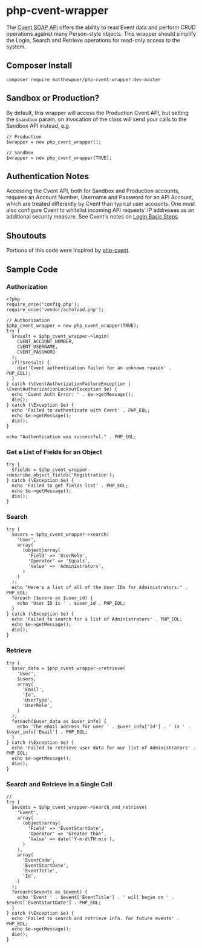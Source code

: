 # php-cvent-wrapper
The [Cvent SOAP API](https://developers.cvent.com/documentation/soap-api/) offers the ability to read Event data and perform CRUD operations against many Person-style objects. This wrapper should simplify the Login, Search and Retrieve operations for read-only access to the system.

## Composer Install

```
composer require matthewpoer/php-cvent-wrapper:dev-master
```

## Sandbox or Production?
By default, this wrapper will access the Production Cvent API, but setting the `$sandbox` param. on invocation of the class will send your calls to the Sandbox API instead, e.g.

```
// Production
$wrapper = new php_cvent_wrapper();

// Sandbox
$wrapper = new php_cvent_wrapper(TRUE);
```

## Authentication Notes
Accessing the Cvent API, both for Sandbox and Production accounts, requires an Account Number, Username and Password for an API Account, which are treated differently by Cvent than typical user accounts. One must also configure Cvent to whitelist incoming API requests' IP addresses as an additional security measure. See Cvent's notes on [Login Basic Steps](https://developers.cvent.com/documentation/soap-api/call-definitions/authentication/login/).

## Shoutouts
Portions of this code were inspired by [php-cvent](https://github.com/gcanivet/php-cvent).

## Sample Code

### Authorization
```
<?php
require_once('config.php');
require_once('vendor/autoload.php');

// Authorization
$php_cvent_wrapper = new php_cvent_wrapper(TRUE);
try {
  $result = $php_cvent_wrapper->login(
    CVENT_ACCOUNT_NUMBER,
    CVENT_USERNAME,
    CVENT_PASSWORD
  );
  if(!$result) {
    die('Cvent authentication failed for an unknown reason' . PHP_EOL);
  }
} catch (\CventAuthorizationFailureException | \CventAuthorizationLockoutException $e) {
  echo 'Cvent Auth Error: ' . $e->getMessage();
  die();
} catch (\Exception $e) {
  echo 'Failed to authenticate with Cvent' . PHP_EOL;
  echo $e->getMessage();
  die();
}

echo "Authentication was successful." . PHP_EOL;
```

### Get a List of Fields for an Object
```
try {
  $fields = $php_cvent_wrapper->describe_object_fields('Registration');
} catch (\Exception $e) {
  echo 'Failed to get fields list' . PHP_EOL;
  echo $e->getMessage();
  die();
}
```

### Search
```
try {
  $users = $php_cvent_wrapper->search(
    'User',
    array(
      (object)array(
        'Field' => 'UserRole',
        'Operator' => 'Equals',
        'Value' => 'Administrators',
      )
    )
  );
  echo "Here's a list of all of the User IDs for Administrators:" . PHP_EOL;
  foreach ($users as $user_id) {
    echo 'User ID is ' . $user_id . PHP_EOL;
  }
} catch (\Exception $e) {
  echo 'Failed to search for a list of Administrators' . PHP_EOL;
  echo $e->getMessage();
  die();
}
```

### Retrieve
```
try {
  $user_data = $php_cvent_wrapper->retrieve(
    'User',
    $users,
    array(
      'Email',
      'Id',
      'UserType',
      'UserRole',
    )
  );
  foreach($user_data as $user_info) {
    echo 'The email address for user ' . $user_info['Id'] . ' is ' . $user_info['Email'] . PHP_EOL;
  }
} catch (\Exception $e) {
  echo 'Failed to retrieve user data for our list of Administrators' . PHP_EOL;
  echo $e->getMessage();
  die();
}
```

### Search and Retrieve in a Single Call
```
//
try {
  $events = $php_cvent_wrapper->search_and_retrieve(
    'Event',
    array(
      (object)array(
        'Field' => 'EventStartDate',
        'Operator' => 'Greater than',
        'Value' => date('Y-m-d\TH:m:s'),
      )
    ),
    array(
      'EventCode',
      'EventStartDate',
      'EventTitle',
      'Id',
    )
  );
  foreach($events as $event) {
    echo 'Event ' . $event['EventTitle'] . ' will begin on ' . $event['EventStartDate'] . PHP_EOL;
  }
} catch (\Exception $e) {
  echo 'Failed to search and retrieve info. for future events' . PHP_EOL;
  echo $e->getMessage();
  die();
}
```
